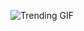 
<!-- GIF_SECTION -->
![Trending GIF](https://media2.giphy.com/media/v1.Y2lkPThiYjIxNzcybjFidmNybWh4cjN2MnJ0ZWdzY2M1OHp0MTRkMnJ0Y2hnODllY2FmZSZlcD12MV9naWZzX3NlYXJjaCZjdD1n/lOfSzpPeMb9gF2OJ5O/giphy.gif)
<!-- END_GIF_SECTION -->
